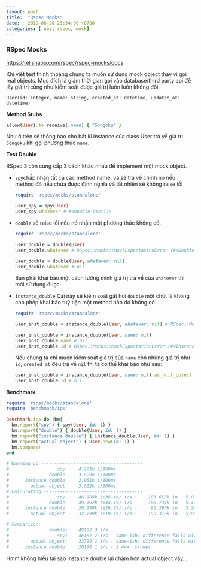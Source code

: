 ```yaml
---
layout: post
title:  "Rspec Mocks"
date:   2019-06-20 23:54:00 +0700
categories: [ruby, rspec, mock]
---
```


### RSpec Mocks

https://relishapp.com/rspec/rspec-mocks/docs

Khi viết test thỉnh thoảng chúng ta muốn sử dụng mock object thay vì gọi real objects. Mục đích là giảm thời  gian gọi vào database/third party api để lấy giá trị cũng như kiểm soát được giá trị luôn luôn không đổi.

`User(id: integer, name: string, created_at: datetime, updated_at: datetime)`

**Method Stubs**

```ruby
allow(User).to receive(:name) { "Songoku" }
```

Như ở trên sẽ thông báo cho bất kì instance của class User trả về giá trị `Songoku` khi gọi phương thức `name`.

**Test Double**

RSpec 3 còn cung cấp 3 cách khác nhau để implement một mock object.

- `spy`chấp nhận tất cả các method name, và sẽ trả về chính nó nếu method đó nếu chưa được định nghĩa và tất nhiên sẽ không raise lỗi

  ```ruby
  require 'rspec/mocks/standalone'
  
  user_spy = spy(User)
  user_spy.whatever # #<Double User()>
  ```

- `double` sẽ raise lỗi nếu nó nhận một phương thức không có. 

  ```ruby
  require 'rspec/mocks/standalone'
  
  user_double = double(User)
  user_double.whatever # RSpec::Mocks::MockExpectationError (#<Double User() received unexpected message :name with (no args))
  
  user_double = double(User, whatever: nil)
  user_double.whatever # nil
  ```

  Bạn phải khai báo một cách tường mình giá trị trả về của `whatever` thì mới sử dụng được.

- `instance_double` Cái này sẽ kiểm soát gắt hơi `double` một chút là không cho phép khai báo tuỳ tiện một method nào đó không có

  ```ruby
  require 'rspec/mocks/standalone'
  
  user_inst_double = instance_double(User, whatever: nil) # RSpec::Mocks::MockExpectationError (the User class does not implement the instance method: whatever)
  
  user_inst_double = instance_double(User, name: nil)
  user_inst_double.name # nil
  user_inst_double.id # RSpec::Mocks::MockExpectationError (#<InstanceDouble(User) (anonymous)> received unexpected message :id with (no args))
  ```

  Nếu chúng ta chỉ muốn kiểm soát giá trị của `name` còn những giá trị như `id`, `created_at` đều trả về `nil` thì ta có thể khai báo như sau:

  ```ruby
  user_inst_double = instance_double(User, name: nil).as_null_object
  user_inst_double.id # nil
  ```

**Benchmark**

```ruby
require 'rspec/mocks/standalone'
require 'benchmark/ips'

Benchmark.ips do |bm|
  bm.report("spy") { spy(User, id: 1) }
  bm.report("double") { double(User, id: 1) }
  bm.report("instance double") { instance_double(User, id: 1) }
  bm.report("actual object") { User.new(id: 1) }
  bm.compare!
end

# Warming up --------------------------------------
#                  spy     4.271k i/100ms
#               double     3.929k i/100ms
#      instance double     2.051k i/100ms
#        actual object     3.612k i/100ms
# Calculating -------------------------------------
#                  spy     46.188k (±36.4%) i/s -    183.653k in   5.078702s
#               double     49.192k (±34.1%) i/s -    180.734k in   5.478936s
#      instance double     20.198k (±26.2%) i/s -     92.295k in   5.261195s
#        actual object     32.799k (±19.1%) i/s -    155.316k in   5.003408s

# Comparison:
#               double:    49192.3 i/s
#                  spy:    46187.7 i/s - same-ish: difference falls within error
#        actual object:    32799.1 i/s - same-ish: difference falls within error
#      instance double:    20198.1 i/s - 2.44x  slower
```

Hmm không hiểu tại sao instance double lại chậm hơn actual object vậy...
